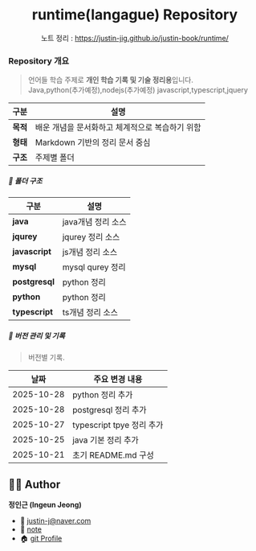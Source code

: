 

<h1 align="center">runtime(langague) Repository</h1>
<p align="center">
  <span>노트 정리 : <a href="https://justin-jig.github.io/justin-book/runtime">https://justin-jig.github.io/justin-book/runtime/</a></span><br/>
</p>


### Repository 개요
> 언어들 학습 주제로 **개인 학습 기록 및 기술 정리용**입니다.  
> Java,python(추가예정),nodejs(추가예정)
> javascript,typescript,jquery


| 구분 | 설명 |
|------|------|
| **목적** | 배운 개념을 문서화하고 체계적으로 복습하기 위함 |
| **형태** | Markdown 기반의 정리 문서 중심 |
| **구조** | 주제별 폴더 |

##### 📂 폴더 구조
| 구분 | 설명 |
|------|------|
| **java** | java개념 정리 소스 |
| **jqurey** | jqurey 정리 소스 |
| **javascript** | js개념 정리 소스 |
| **mysql** | mysql qurey 정리 |
| **postgresql** | python 정리 |
| **python** | python 정리 |
| **typescript** | ts개념 정리 소스 |

##### 🧾 버전 관리 및 기록
> 버전별 기록.

| 날짜 | 주요 변경 내용 |
|------|----------------|
| 2025-10-28 | python  정리 추가 |
| 2025-10-28 | postgresql  정리 추가 |
| 2025-10-27 | typescript tpye 정리 추가 |
| 2025-10-25 | java 기본 정리 추가 |
| 2025-10-21 | 초기 README.md 구성 |



## 🧑‍💻 Author
**정인근 (Ingeun Jeong)**  
- 📧 [justin-j@naver.com](mailto:justin-j@naver.com)  
- 🧾 [note](https://justin-jig.github.io/justin-book)
- 🏠 [git Profile](https://github.com/justin-jig)
